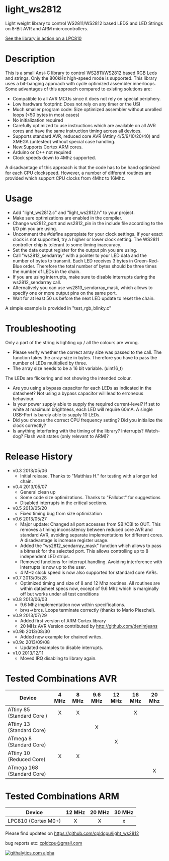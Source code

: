 light_ws2812
============

Light weight library to control WS2811/WS2812 based LEDS and LED Strings on 8-Bit AVR and ARM microcontrollers.

[See the library in action on a LPC810](http://www.youtube.com/watch?v=Uwxt7SuSV7Y)

Description
===========

This is a small Ansi-C library to control WS2811/WS2812 based RGB Leds and strings. Only the 800kHz
high-speed mode is supported. This library uses a bit-banging approach with cycle optimized assembler
innerloops. Some advantages of this approach compared to existing solutions are:

- Compatible to all AVR MCUs since it does not rely on special periphery.
- Low hardware footprint: Does not rely on any timer or the USI
- Much smaller program code: Size optimized assembler without unrolled loops (<50 bytes in most cases)
- No initialization required
- Carefully optimized to use instructions which are available on all AVR cores and have the same instruction timing across all devices.
- Supports standard AVR, reduced core AVR (Attiny 4/5/9/10/20/40) and XMEGA (untested) without special case handling.
- New:Supports Cortex ARM cores.
- Arduino or C++ not required
- Clock speeds down to 4Mhz supported.

A disadvantage of this approach is that the code has to be hand optimized for each CPU clockspeed. 
However, a number of different routines are provided which support CPU clocks from 4Mhz to 16Mhz.

Usage
=====

- Add "light_ws2812.c" and "light_ws2812.h" to your project.
- Make sure optimizations are enabled in the compiler.
- Change ws2812_port and ws2812_pin in the include file according to the I/O pin you are using.
- Uncomment the #define appropiate for your clock settings. If your exact clock is not supported, 
  try a higher or lower clock setting. The WS2811 controller chip is tolerant to some timing inaccuracy.
- Set the data output register for the output pin you are using.
- Call "ws2812_sendarray" with a pointer to your LED data and the number of bytes to transmit.
  Each LED receives 3 bytes in Green-Red-Blue order. Therefore the total number of bytes should
  be three times the number of LEDs in the chain.
- If you are using interrupts, make sure to disable interrupts during the ws2812_sendarray call.
- Alternatively you can use ws2813_sendarray_mask, which allows to specify one or more output pins
  on the same port.
- Wait for at least 50 us before the next LED update to reset the chain.

A simple example is provided in "test_rgb_blinky.c"

Troubleshooting 
================

Only a part of the string is lighting up / all the colours are wrong.
* Please verify whether the correct array size was passed to the call. The function takes the array-size in bytes. Therefore you have to pass the number of LEDs multiplied by three.
* The array size needs to be a 16 bit variable. (uint16_t)

The LEDs are flickering and not showing the intended colour.
* Are you using a bypass capacitor for each LEDs as indicated in the datasheet? Not using a bypass capacitor will lead to erroneous behaviour.
* Is your power supply able to supply the required current-level? If set to white at maximum brightness, each LED will require 60mA. A single USB-Port is barely able to supply 10 LEDs.
* Did you choose the correct CPU frequency setting? Did you initialize the clock correctly?
* Is anything interfering with the timing of the library? Interrupts? Watch-dog? Flash wait states (only relevant to ARM)?    

Release History
================

- v0.3 2013/05/06 
	- Initial release. Thanks to "Matthias H." for testing with a longer led chain.
- v0.4 2013/05/07 
	- General clean up 
	- Some code size optimizations. Thanks to "Fallobst" for suggestions 
	- Disabled interrupts in the critical sections.
- v0.5 2013/05/20
	- Fixed timing bug from size optimization
- v0.6 2013/05/27
	- Major update: Changed all port accesses from SBI/CBI to OUT. This removes 
	a timing inconsistency between reduced core AVR and standard AVR, avoiding separate
	implementations for different cores. A disadvantage is increase register usage.
	- Added the "ws2812_sendarray_mask" function which allows to pass a bitmask for the
	 selected port. This allows controlling up to 8 independent LED strips.
	- Removed functions for interrupt handling. Avoiding interference with interrupts
	is now up to the user. 
	- 4 MHz clock speed is now also supported for standard core AVRs.
- v0.7 2013/05/28
	- Optimized timing and size of 8 and 12 Mhz routines. All routines are within 
	  datasheet specs now, except of 9.6 Mhz which is marginally off but works under
	  all test conditions	
- v0.8 2013/06/03
	- 9.6 Mhz implementation now within specifications.
	- brvs->brcs. Loops terminate correctly (thanks to Mario Pieschel).
- v0.9 2013/07/29
	- Added first version of ARM Cortex library
	- 20 MHz AVR Version contributed by http://github.com/denimjeans
- v0.9b 2013/08/30
	- Added new example for chained writes.
- v0.9c 2013/09/08
	- Updated examples to disable interrupts. 
- v1.0 2013/12/11	
	- Moved IRQ disabling to library again.

Tested Combinations AVR
================

| Device             | 4 MHz  | 8 MHz  | 9.6 MHz | 12 MHz | 16 MHz | 20 Mhz |
| -------------       |:-------:| :-----: | :------: | :----:| :---:| :---:|
| ATtiny 85 (Standard Core )| X      |  X     |         |       |  X   |    |
| ATtiny 13 (Standard Core)|        |        |    X    |       |     |    |
| ATmega 8 (Standard Core)|        |        |         |   X    |     |    |
| ATtiny 10 (Reduced Core)| X      |  X     |         |       |     |    |
| ATmega 168 (Standard Core)|        |        |         |       |     |  X  |

Tested Combinations ARM
================
| Device             | 12 MHz  | 20 MHz  | 30 MHz | 
| -------------       |:-------:| :-----: | :------: |
| LPC810 (Cortex M0+)| X      |  X     |    x     |    

Please find updates on https://github.com/cpldcpu/light_ws2812

bug reports etc: cpldcpu@gmail.com

[![githalytics.com alpha](https://cruel-carlota.pagodabox.com/ca077646771bb9d7a3fa1c399ece0e32 "githalytics.com")](http://githalytics.com/cpldcpu/light_ws2812)





